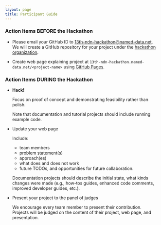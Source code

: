 ```yaml
---
layout: page
title: Participant Guide
---
```


### Action Items BEFORE the Hackathon

- Please email your GitHub ID to 13th-ndn-hackathon@named-data.net.  We will create a GitHub repository
for your project under the [hackathon organization](https://github.com/13th-ndn-hackathon).

- Create web page explaining project at `13th-ndn-hackathon.named-data.net/<project-name>` using [GitHub Pages](https://pages.github.com/).

### Action Items DURING the Hackathon

- **Hack!**

    Focus on proof of concept and demonstrating feasibility rather than polish.

    Note that documentation and tutorial projects should include running example code.

- Update your web page

    Include:

    - team members
    - problem statement(s)
    - approach(es)
    - what does and does not work
    - future TODOs, and opportunities for future collaboration.

    Documentation projects should describe the initial state, what kinds changes were made
    (e.g., how-tos guides, enhanced code comments, improved developer guides, etc.).

- Present your project to the panel of judges

    We encourage every team member to present their contribution.
    Projects will be judged on the content of their project, web page, and presentation.
